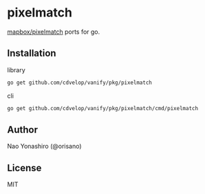 # pixelmatch
[mapbox/pixelmatch](https://github.com/mapbox/pixelmatch) ports for go.

## Installation
library

```bash
go get github.com/cdvelop/vanify/pkg/pixelmatch
```

cli
```bash
go get github.com/cdvelop/vanify/pkg/pixelmatch/cmd/pixelmatch
```

## Author
Nao Yonashiro (@orisano)

## License
MIT
